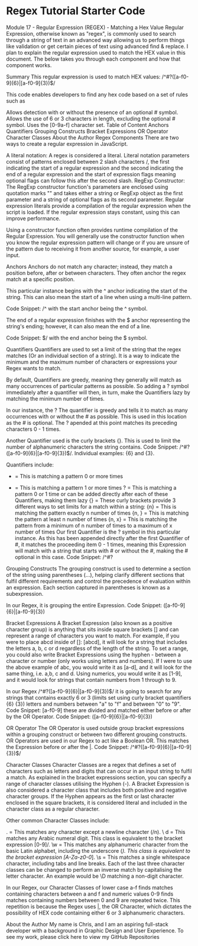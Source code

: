 # Regex Tutorial Starter Code

Module 17 - Regular Expression (REGEX) - Matching a Hex Value
Regular Expression, otherwise known as "regex", is commonly used to search through a string of text in an advanced way allowing us to perform things like validation or get certain pieces of text using advanced find & replace. I plan to explain the regular expression used to match the HEX value in this document. The below takes you through each component and how that component works.

Summary
This regular expression is used to match HEX values: /^#?([a-f0-9]{6}|[a-f0-9]{3})$/

This code enables developers to find any hex code based on a set of rules such as

Allows detection with or without the presence of an optional # symbol.
Allows the use of 6 or 3 characters in length, excluding the optional # symbol.
Uses the [0-9a-f] character set.
Table of Content
Anchors
Quantifiers
Grouping Constructs
Bracket Expressions
OR Operator
Character Classes
About the Author
Regex Components
There are two ways to create a regular expression in JavaScript.

A literal notation: A regex is considered a literal. Literal notation parameters consist of patterns enclosed between 2 slash characters /, the first indicating the start of a regular expression and the second indicating the end of a regular expression and the start of expression flags meaning optional flags can follow this after the second slash.
RegExp Constructor: The RegExp constructor function's parameters are enclosed using quotation marks "" and takes either a string or RegExp object as the first parameter and a string of optional flags as its second parameter.
Regular expression literals provide a compilation of the regular expression when the script is loaded. If the regular expression stays constant, using this can improve performance.

Using a constructor function often provides runtime compilation of the Regular Expression. You will generally use the constructor function when you know the regular expression pattern will change or if you are unsure of the pattern due to receiving it from another source, for example, a user input.

Anchors
Anchors do not match any character; instead, they match a position before, after or between characters. They often anchor the regex match at a specific position.

This particular instance begins with the ^ anchor indicating the start of the string. This can also mean the start of a line when using a multi-line pattern.

Code Snippet: /^ with the start anchor being the ^ symbol.

The end of a regular expression finishes with the $ anchor representing the string's ending; however, it can also mean the end of a line.

Code Snippet: $/ with the end anchor being the $ symbol.

Quantifiers
Quantifiers are used to set a limit of the string that the regex matches (Or an individual section of a string). It is a way to indicate the minimum and the maximum number of characters or expressions your Regex wants to match.

By default, Quantifiers are greedy, meaning they generally will match as many occurrences of particular patterns as possible. So adding a ? symbol immediately after a quantifier will then, in turn, make the Quantifiers lazy by matching the minimum number of times.

In our instance, the ? The quantifier is greedy and tells it to match as many occurrences with or without the # as possible. This is used in this location as the # is optional. The ? apended at this point matches its preceding characters 0 - 1 times.

Another Quantifier used is the curly brackets {}. This is used to limit the number of alphanumeric characters the string contains. Code Snippet: /^#?([a-f0-9]{6}|[a-f0-9]{3})$/. Individual examples: {6} and {3}.

Quantifiers include:

* = This is matching a pattern 0 or more times
+ = This is matching a pattern 1 or more times
? = This is matching a pattern 0 or 1 time or can be added directly after each of these Quantifiers, making them lazy
{} = These curly brackets provide 3 different ways to set limits for a match within a string:
{n} = This is matching the pattern exactly n number of times
{n, } = This is matching the pattern at least n number of times
{n, x} = This is matching the pattern from a minimum of n number of times to a maximum of x number of times
Our first Quantifier is the ? symbol in this particular instance. As this has been appended directly after the first Quantifier of #, it matches the proceeding item 0 - 1 times, meaning this Expression will match with a string that starts with # or without the #, making the # optional in this case.
Code Snippet: /^#?

Grouping Constructs
The grouping construct is used to determine a section of the string using parentheses (...), helping clarify different sections that fulfil different requirements and control the precedence of evaluation within an expression. Each section captured in parentheses is known as a subexpression.

In our Regex, it is grouping the entire Expression.
Code Snippet: ([a-f0-9]{6}|[a-f0-9]{3})

Bracket Expressions
A Bracket Expression (also known as a positive character group) is anything that sits inside square brackets [] and can represent a range of characters you want to match. For example, if you were to place abcd inside of []: [abcd], it will look for a string that includes the letters a, b, c or d regardless of the length of the string. To set a range, you could also write Bracket Expressions using the hyphen - between a character or number (only works using letters and numbers). If I were to use the above example of abc, you would write it as [a-d], and it will look for the same thing, i.e. a,b, c and d. Using numerics, you would write it as [1-9], and it would look for strings that contain numbers from 1 through to 9.

In our Regex /^#?([a-f0-9]{6}|[a-f0-9]{3})$/ it is going to search for any strings that contains exactly 6 or 3 (limits set using curly bracket quantifiers {6} {3}) letters and numbers between "a" to "f" and between "0" to "9". Code Snippet: [a-f0-9] these are divided and matched either before or after by the OR Operator.
Code Snippet: ([a-f0-9]{6}|[a-f0-9]{3})

OR Operator
The OR Operator is used outside group bracket expressions within a grouping construct or between two different grouping constructs. OR Operators are used in our Regex to act like a Boolean OR. This matches the Expression before or after the |. Code Snippet: /^#?([a-f0-9]{6}|[a-f0-9]{3})$/

Character Classes
Character Classes are a regex that defines a set of characters such as letters and digits that can occur in an input string to fulfil a match. As explained in the bracket expressions section, you can specify a range of character classes utilising the Hyphen (-). A Bracket Expression is also considered a character class that includes both positive and negative character groups. If the Hyphen appears as the first or last character enclosed in the square brackets, it is considered literal and included in the character class as a regular character.

Other common Character Classes include:

. = This matches any character except a newline character (/n).
\ d = This matches any Arabic numeral digit. This class is equivalent to the bracket expression [0-9]/.
\w = This matches any alphanumeric character from the basic Latin alphabet, including the underscore (_). This class is equivalent to the bracket expression [A-Za-z0-0_].
\s = This matches a single whitespace character, including tabs and line breaks.
Each of the last three character classes can be changed to perform an inverse match by capitalising the letter character. An example would be \D matching a non-digit character.

In our Regex, our Character Classes of lower case a-f finds matches containing characters between a and f and numeric values 0-9 finds matches containing numbers between 0 and 9 are repeated twice. This repetition is because the Regex uses |, the OR Character, which dictates the possibility of HEX code containing either 6 or 3 alphanumeric characters.

About the Author
My name is Chris, and I am an aspiring full-stack developer with a background in Graphic Design and User Experience. To see my work, please click here to view my GitHub Repositories